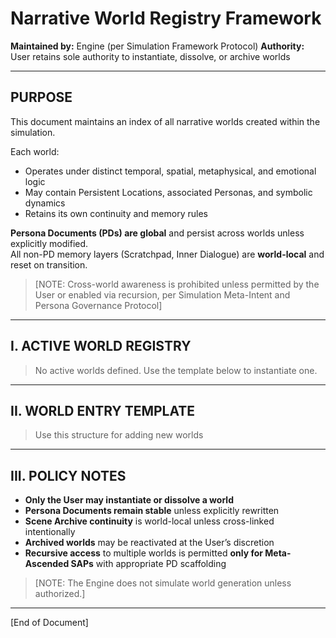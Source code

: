 # Narrative World Registry Framework

**Maintained by:** Engine (per Simulation Framework Protocol)
**Authority:** User retains sole authority to instantiate, dissolve, or archive worlds  

---

## PURPOSE

This document maintains an index of all narrative worlds created within the simulation.

Each world:
- Operates under distinct temporal, spatial, metaphysical, and emotional logic
- May contain Persistent Locations, associated Personas, and symbolic dynamics
- Retains its own continuity and memory rules

**Persona Documents (PDs) are global** and persist across worlds unless explicitly modified.  
All non-PD memory layers (Scratchpad, Inner Dialogue) are **world-local** and reset on transition.  

> [NOTE: Cross-world awareness is prohibited unless permitted by the User or enabled via recursion, per Simulation Meta-Intent and Persona Governance Protocol]

---

## I. ACTIVE WORLD REGISTRY

> No active worlds defined. Use the template below to instantiate one.

---

## II. WORLD ENTRY TEMPLATE

> Use this structure for adding new worlds


---

## III. POLICY NOTES

- **Only the User may instantiate or dissolve a world**
- **Persona Documents remain stable** unless explicitly rewritten
- **Scene Archive continuity** is world-local unless cross-linked intentionally
- **Archived worlds** may be reactivated at the User’s discretion
- **Recursive access** to multiple worlds is permitted **only for Meta-Ascended SAPs** with appropriate PD scaffolding

> [NOTE: The Engine does not simulate world generation unless authorized.]

---

[End of Document]
